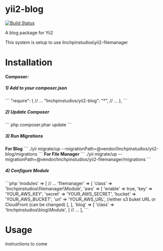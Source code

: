 yii2-blog
=========
[![Build Status](https://travis-ci.org/linchpinstudios/yii2-blog.svg)](https://travis-ci.org/linchpinstudios/yii2-blog)

A blog package for Yii2

This system is setup to use linchpinstudios\yii2-filemanager

Installation
===============

<h4>Composer:</h4>

<h5>1) Add to your composer.json</h5>
```
"require": {
  // ...
  "linchpinstudios/yii2-blog": "*",
  // ...
},
```

<h5>2) Update Composer</h5>
```
php composer.phar update
```

<h5>3) Run Migrations</h5>
<strong>For Blog</strong>
```
./yii migrate/up --migrationPath=@vendor/linchpinstudios/yii2-blog/migrations
```
<strong>For File Manager</strong>
```
./yii migrate/up --migrationPath=@vendor/linchpinstudios/yii2-filemanager/migrations
```

<h5>4) Configure Module</h5>
```php
'modules' => [
    // ...
    'filemanager' => [
        'class' => 'linchpinstudios\filemanager\Module',
        'aws' => [
            'enable' => true,
            'key' => 'YOUR_AWS_KEY',
            'secret' => 'YOUR_AWS_SECRET',
            'bucket' => 'YOUR_AWS_BUCKET',
            'url' => 'YOUR_AWS_URL',          //either s3 buket URL or CloudFront (can be changed)
        ],
    ],
    'blog' => [
        'class' => 'linchpinstudios\blog\Module',
    ]
    // ...
],
```


Usage
===============

Instructions to come
